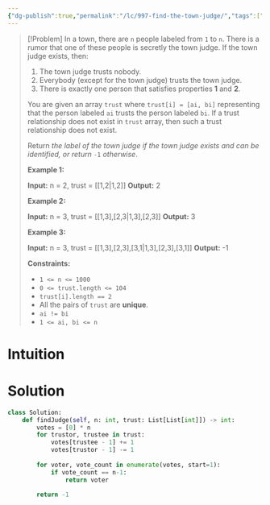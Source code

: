 ```yaml
---
{"dg-publish":true,"permalink":"/lc/997-find-the-town-judge/","tags":["array","hashing","graph","voting"]}
---
```


>[!Problem]
>In a town, there are `n` people labeled from `1` to `n`. There is a rumor that one of these people is secretly the town judge.
> If the town judge exists, then:
> 
> 1. The town judge trusts nobody.
> 2. Everybody (except for the town judge) trusts the town judge.
> 3. There is exactly one person that satisfies properties **1** and **2**.
> 
> You are given an array `trust` where `trust[i] = [ai, bi]` representing that the person labeled `ai` trusts the person labeled `bi`. If a trust relationship does not exist in `trust` array, then such a trust relationship does not exist.
> 
> Return _the label of the town judge if the town judge exists and can be identified, or return_ `-1` _otherwise_.
> 
> **Example 1:**
> 
> **Input:** n = 2, trust = [[1,2\|1,2]]
> **Output:** 2
> 
> **Example 2:**
> 
> **Input:** n = 3, trust = [[1,3],[2,3\|1,3],[2,3]]
> **Output:** 3
> 
> **Example 3:**
> 
> **Input:** n = 3, trust = [[1,3],[2,3],[3,1\|1,3],[2,3],[3,1]]
> **Output:** -1
> 
> **Constraints:**
> 
> - `1 <= n <= 1000`
> - `0 <= trust.length <= 104`
> - `trust[i].length == 2`
> - All the pairs of `trust` are **unique**.
> - `ai != bi`
> - `1 <= ai, bi <= n`

# Intuition

# Solution
```python
class Solution:
    def findJudge(self, n: int, trust: List[List[int]]) -> int:
        votes = [0] * n
        for trustor, trustee in trust:
            votes[trustee - 1] += 1
            votes[trustor - 1] -= 1
        
        for voter, vote_count in enumerate(votes, start=1):
            if vote_count == n-1:
                return voter
        
        return -1
```